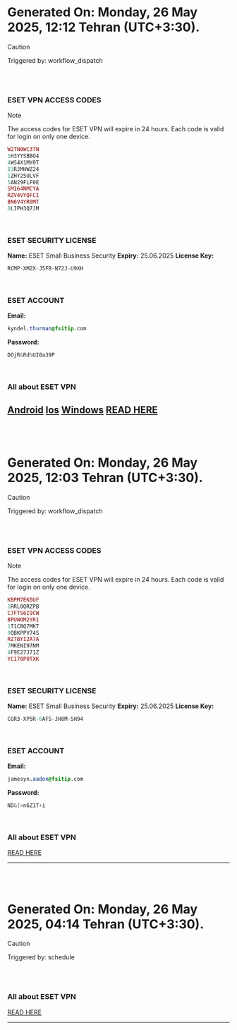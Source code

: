 # Generated On: Monday, 26 May 2025, 12:12 Tehran (UTC+3:30).

> [!CAUTION]
> Triggered by: workflow_dispatch

<br><br>

### ESET VPN ACCESS CODES

> [!NOTE]
> The access codes for ESET VPN will expire in 24 hours.
> Each code is valid for login on only one device.

```ruby
W2TN0WC3TN
1H3YYSBBO4
4WS4X1MY0T
83RJMHWZ24
1ZHY25ULVF
5AN29FLF0E
SM164NMCYA
RZV4VYQFCI
BN6V4YR0MT
0LIPH3Q7JM
```

<br>

### ESET SECURITY LICENSE

**Name:** ESET Small Business Security
**Expiry:** 25.06.2025
**License Key:**

```POV-Ray SDL
RCMP-XM2X-J5FB-N72J-U9XH
```

<br>

### ESET ACCOUNT

**Email:**

```CSS
kyndel.thurman@fsitip.com
```

**Password:**

```POV-Ray SDL
DOjR&Rd%UI0a39P
```

<br>

### All about ESET VPN


[Android](https://play.google.com/store/apps/details?id=com.eset.vpn)
[Ios](https://apps.apple.com/us/app/eset-home/id1533672833)
[Windows](https://download.eset.com/com/eset/apps/home/vpn/windows/latest/eset_vpn_installer.exe)
[READ HERE](https://t.me/F_NiREvil/2113)
---

<br><br>

# Generated On: Monday, 26 May 2025, 12:03 Tehran (UTC+3:30).

> [!CAUTION]
> Triggered by: workflow_dispatch

<br><br>

### ESET VPN ACCESS CODES

> [!NOTE]
> The access codes for ESET VPN will expire in 24 hours.
> Each code is valid for login on only one device.

```ruby
KBPM7EK0UF
1RRL0QRZPB
C7FTS6I9CW
BPUWOM2YR1
1T1CBQ7MKT
9OBKPPV74S
RZ7BYI2A7A
7MKENI97NM
4F9E27J71Z
YC170P0TXK
```

<br>

### ESET SECURITY LICENSE

**Name:** ESET Small Business Security
**Expiry:** 25.06.2025
**License Key:**

```POV-Ray SDL
CGR3-XP5R-6AFS-JH8M-SH94
```

<br>

### ESET ACCOUNT

**Email:**

```CSS
jamesyn.aadon@fsitip.com
```

**Password:**

```POV-Ray SDL
ND&{>n6Z1T+i
```

<br>

### All about ESET VPN

[READ HERE](https://t.me/F_NiREvil/2113)

---

<br><br>

# Generated On: Monday, 26 May 2025, 04:14 Tehran (UTC+3:30).

> [!CAUTION]
> Triggered by: schedule

<br><br>

### All about ESET VPN

[READ HERE](https://t.me/F_NiREvil/2113)

---

<br><br>

